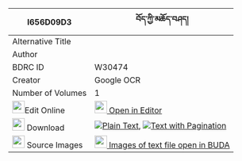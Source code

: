 |I656D09D3|བོད་ཀྱི་མཆོད་བཤད། 
| --- | --- 
|Alternative Title |
|Author | 
|BDRC ID | W30474
|Creator | Google OCR
|Number of Volumes| 1
|<img width="25" src="https://img.icons8.com/color/25/000000/edit-property.png">Edit Online| [<img width="25" src="https://avatars.githubusercontent.com/u/45091458?s=200&v=4"> Open in Editor](http://editor.openpecha.org/I656D09D3)
|<img width="25" src="https://img.icons8.com/fluent/48/000000/download-2.png"/>  Download | [![](https://img.icons8.com/color/20/000000/txt.png)Plain Text](https://github.com/Openpecha/I656D09D3/releases/download/v1/bo_kyi_cho_she_plain_I656D09D3.zip), [![](https://img.icons8.com/color/20/000000/txt.png)Text with Pagination](https://github.com/Openpecha/I656D09D3/releases/download/v1/bo_kyi_cho_she_pages_I656D09D3.zip)
|<img width="25" src="https://img.icons8.com/plasticine/100/000000/pictures-folder.png"/>  Source Images | [<img width="25" src="https://library.bdrc.io/icons/BUDA-small.svg"> Images of text file open in BUDA](https://library.bdrc.io/show/bdr:W30474)